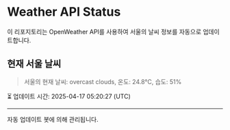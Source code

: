 
# Weather API Status

이 리포지토리는 OpenWeather API를 사용하여 서울의 날씨 정보를 자동으로 업데이트합니다.

## 현재 서울 날씨
> 서울의 현재 날씨: overcast clouds, 온도: 24.8°C, 습도: 51%

⏳ 업데이트 시간: 2025-04-17 05:20:27 (UTC)

---
자동 업데이트 봇에 의해 관리됩니다.
